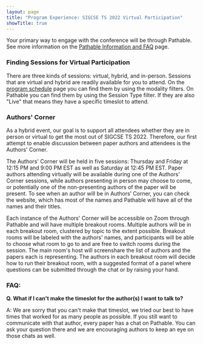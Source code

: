```yaml
---
layout: page
title: "Program Experience: SIGCSE TS 2022 Virtual Participation"
showTitle: true
---
```


Your primary way to engage with the conference will be through Pathable. See more information on the [Pathable Information and FAQ](/participants/pathable) page.

### Finding Sessions for Virtual Participation

There are three kinds of sessions: virtual, hybrid, and in-person. Sessions that are virtual and hybrid are readily available for you to attend. On the [program schedule](/schedule) page you can find them by using the modality filters. On Pathable you can find them by using the Session Type filter. If they are also "Live" that means they have a specific timeslot to attend.

### Authors' Corner

As a hybrid event, our goal is to support all attendees whether they are in person or virtual to get the most out of SIGCSE TS 2022. Therefore, our first attempt to enable discussion between paper authors and attendees is the Authors' Corner.

The Authors' Corner will be held in five sessions: Thursday and Friday at 12:15 PM and 9:00 PM EST as well as Saturday at 12:45 PM EST. Paper authors attending virtually will be available during one of the Authors' Corner sessions, while authors presenting in person may choose to come, or potentially one of the non-presenting authors of the paper will be present. To see when an author will be in Authors’ Corner, you can check the website, which has most of the names and Pathable will have all of the names and their titles.

Each instance of the Authors' Corner will be accessible on Zoom through Pathable and will have multiple breakout rooms. Multiple authors will be in each breakout room, clustered by topic to the extent possible. Breakout rooms will be labeled with the authors' names, and participants will be able to choose what room to go to and are free to switch rooms during the session. The main room's host will screenshare the list of authors and the papers each is representing. The authors in each breakout room will decide how to run their breakout room, with a suggested format of a panel where questions can be submitted through the chat or by raising your hand.

### FAQ:

**Q. What if I can't make the timeslot for the author(s) I want to talk to?**

A: We are sorry that you can't make that timeslot, we tried our best to have times that worked for as many people as possible. If you still want to communicate with that author, every paper has a chat on Pathable. You can ask your question there and we are encouraging authors to keep an eye on those chats as well.
